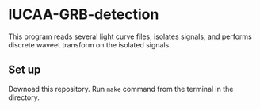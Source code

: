 # IUCAA-GRB-detection

This program reads several light curve files, isolates signals, and performs discrete waveet transform on the isolated signals.

## Set up

Downoad this repository. Run ```make``` command from the terminal in the directory.
